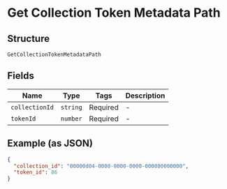 
# Get Collection Token Metadata Path

## Structure

`GetCollectionTokenMetadataPath`

## Fields

| Name | Type | Tags | Description |
|  --- | --- | --- | --- |
| `collectionId` | `string` | Required | - |
| `tokenId` | `number` | Required | - |

## Example (as JSON)

```json
{
  "collection_id": "00000d04-0000-0000-0000-000000000000",
  "token_id": 86
}
```

